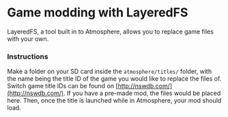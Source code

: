 # Game modding with LayeredFS

LayeredFS, a tool built in to Atmosphere, allows you to replace game files with your own.

### Instructions
Make a folder on your SD card inside the `atmosphere/titles/` folder, with the name being the title ID of the game you would like to replace the files of. Switch game title IDs can be found on [http://nswdb.com/](http://nswdb.com/). If you have a pre-made mod, the files would be placed here. Then, once the title is launched while in Atmosphere, your mod should load.